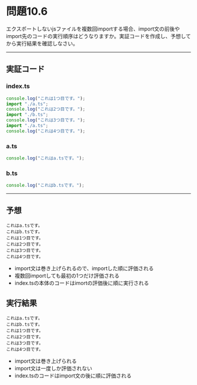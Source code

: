 # 問題10.6
エクスポートしないjsファイルを複数回importする場合、import文の前後やimport先のコードの実行順序はどうなりますか。実証コードを作成し、予想してから実行結果を確認しなさい。

---

## 実証コード
### index.ts
```ts
console.log("これは1つ目です。");
import "./a.ts";
console.log("これは2つ目です。");
import "./b.ts";
console.log("これは3つ目です。");
import "./a.ts";
console.log("これは4つ目です。");
```

### a.ts
```ts
console.log("これはa.tsです。");
```

### b.ts
```ts
console.log("これはb.tsです。");
```

---

## 予想
```
これはa.tsです。
これはb.tsです。
これは1つ目です。
これは2つ目です。
これは3つ目です。
これは4つ目です。
```

- import文は巻き上げられるので、importした順に評価される
- 複数回importしても最初の1つだけ評価される
- index.tsの本体のコードはimortの評価後に順に実行される

## 実行結果
```
これはa.tsです。
これはb.tsです。
これは1つ目です。
これは2つ目です。
これは3つ目です。
これは4つ目です。
```

- import文は巻き上げられる
- import文は一度しか評価されない
- index.tsのコードはimport文の後に順に評価される
